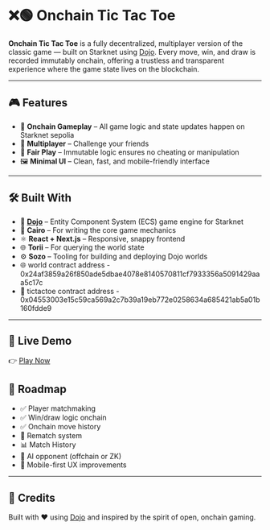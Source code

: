
# ❌🟢 Onchain Tic Tac Toe

**Onchain Tic Tac Toe** is a fully decentralized, multiplayer version of the classic game — built on Starknet using [Dojo](https://dojoengine.org/). Every move, win, and draw is recorded immutably onchain, offering a trustless and transparent experience where the game state lives on the blockchain.

---

## 🎮 Features

* 🔗 **Onchain Gameplay** – All game logic and state updates happen on Starknet sepolia
* 👥 **Multiplayer** – Challenge your friends
* 🧠 **Fair Play** – Immutable logic ensures no cheating or manipulation
* 🖼 **Minimal UI** – Clean, fast, and mobile-friendly interface


---

## 🛠 Built With

* 🧱 [**Dojo**](https://github.com/dojoengine/dojo) – Entity Component System (ECS) game engine for Starknet
* 💬 **Cairo** – For writing the core game mechanics
* ⚛️ **React + Next.js** – Responsive, snappy frontend
* 🌐 **Torii** – For querying the world state
* ⚙️ **Sozo** – Tooling for building and deploying Dojo worlds
* 🌐 world contract address - 0x24af3859a26f850ade5dbae4078e8140570811cf7933356a5091429aaa5c17c
* 🧱 tictactoe contract address - 0x04553003e15c59ca569a2c7b39a19eb772e0258634a685421ab5a01b160fdde9

---

## 🚀 Live Demo

👉 [Play Now](https://board-games-labs.vercel.app/)


## 🧠 Roadmap

* ✅ Player matchmaking
* ✅ Win/draw logic onchain
* ✅ Onchain move history
* 🔄 Rematch system
* 📊 Match History
* 🧠 AI opponent (offchain or ZK)
* 📱 Mobile-first UX improvements

---

## 🧩 Credits

Built with ❤️ using [Dojo](https://dojoengine.org) and inspired by the spirit of open, onchain gaming.
